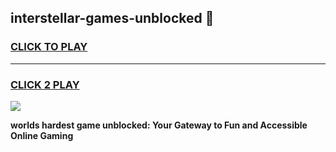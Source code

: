 
## interstellar-games-unblocked 👋
<h3>
<a href="https://premium.freeplayer.one?title=interstellar-games-unblocked&ref=14F">CLICK TO PLAY</a></h3>
<hr>

<h3>
<a href="https://premium.freeplayer.one?title=interstellar-games-unblocked&ref=14F">CLICK 2 PLAY</a>
  
</h3>

<a href="https://premium.freeplayer.one?title=interstellar-games-unblocked&ref=12F/"><img src="https://clearcache.store/games.png"></a>


**worlds hardest game unblocked: Your Gateway to Fun and Accessible Online Gaming**
